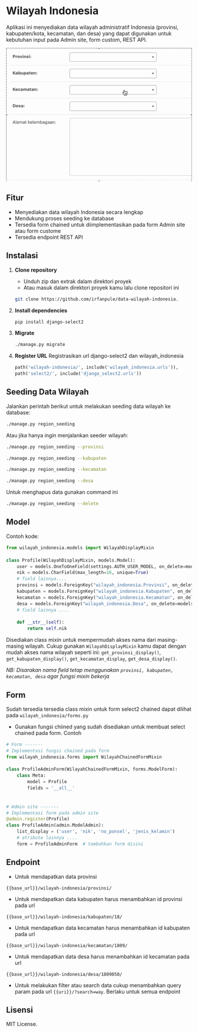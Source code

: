 # Wilayah Indonesia

Aplikasi ini menyediakan data wilayah administratif Indonesia (provinsi, kabupaten/kota, kecamatan, dan desa) yang dapat digunakan untuk kebutuhan input pada Admin site, form custom, REST API.

![admin-site](https://raw.githubusercontent.com/irfanpule/wilayah_indonesia/refs/heads/master/screenshoots/animation-chaining.gif)

## Fitur

- Menyediakan data wilayah Indonesia secara lengkap
- Mendukung proses seeding ke database
- Tersedia form chained untuk diimplementasikan pada form Admin site atau form custome
- Tersedia endpoint REST API

## Instalasi

1. **Clone repository**
    - Unduh zip dan extrak dalam direktori proyek
    - Atau masuk dalam direktori proyek kamu lalu clone repositori ini
    ```bash
    git clone https://github.com/irfanpule/data-wilayah-indonesia.
    ```

2. **Install dependencies**
    ```bash
    pip install django-select2
    ```

3. **Migrate**
    ```bash
    ./manage.py migrate
    ```

4. **Register URL**
    Registrasikan url django-select2 dan wilayah_indonesia
    ```python
    path('wilayah-indonesia/', include('wilayah_indonesia.urls')),
    path('select2/', include('django_select2.urls'))
    ```

## Seeding Data Wilayah

Jalankan perintah berikut untuk melakukan seeding data wilayah ke database:

```bash
./manage.py region_seeding
```
Atau jika hanya ingin menjalankan seeder wilayah:
```bash
./manage.py region_seeding --provinsi
```
```bash
./manage.py region_seeding --kabupaten
```
```bash
./manage.py region_seeding --kecamatan
```
```bash
./manage.py region_seeding --desa
```

Untuk menghapus data gunakan command ini

```bash
./manage.py region_seeding --delete
```

## Model
Contoh kode:
```python
from wilayah_indonesia.models import WilayahDisplayMixin

class Profile(WilayahDisplayMixin, models.Model):
    user = models.OneToOneField(settings.AUTH_USER_MODEL, on_delete=models.CASCADE)
    nik = models.CharField(max_length=16, unique=True)
    # field lainnya....
    provinsi = models.ForeignKey("wilayah_indonesia.Provinsi", on_delete=models.SET_NULL, null=True, blank=True)
    kabupaten = models.ForeignKey("wilayah_indonesia.Kabupaten", on_delete=models.SET_NULL, null=True, blank=True)
    kecamatan = models.ForeignKey("wilayah_indonesia.Kecamatan", on_delete=models.SET_NULL, null=True, blank=True)
    desa = models.ForeignKey("wilayah_indonesia.Desa", on_delete=models.SET_NULL, null=True, blank=True)
    # field lainnya ....

    def __str__(self):
        return self.nik
```
Disediakan class mixin untuk mempermudah akses nama dari masing-masing wilayah. Cukup gunakan `WilayahDisplayMixin` kamu dapat dengan mudah akses nama wilayah seperti ini: `get_provinsi_display()`, `get_kabupaten_display()`, `get_kecamatan_display`, `get_desa_display()`.

*NB: Disarakan nama field tetap menggunakan `provinsi, kabupaten, kecamatan, desa` agar fungsi mixin bekerja*


## Form
Sudah tersedia tersedia class mixin untuk form select2 chained dapat dilihat pada `wilayah_indonesia/forms.py`
- Gunakan fungsi chiined yang sudah disediakan untuk membuat select chained pada form. Contoh
```python    
# Form -------
# Implementasi fungsi chained pada form
from wilayah_indonesia.forms import WilayahChainedFormMixin

class ProfileAdminForm(WilayahChainedFormMixin, forms.ModelForm):
    class Meta:
        model = Profile
        fields = '__all__'


# Admin site -------
# Implementasi form pada admin site
@admin.register(Profile)
class ProfileAdmin(admin.ModelAdmin):
    list_display = ('user', 'nik', 'no_ponsel', 'jenis_kelamin')
    # atribute lainnya ....
    form = ProfileAdminForm  # tambahkan form disini
```

## Endpoint
- Untuk mendapatkan data provinsi 
```
{{base_url}}/wilayah-indonesia/provinsi/
```
- Untuk mendapatkan data kabupaten harus menambahkan id provinsi pada url
```
{{base_url}}/wilayah-indonesia/kabupaten/18/
```
- Untuk mendapatkan data kecamatan harus menambahkan id kabupaten pada url
```
{{base_url}}/wilayah-indonesia/kecamatan/1809/
```
- Untuk mendapatkan data desa harus menambahkan id kecamatan pada url
```
{{base_url}}/wilayah-indonesia/desa/1809050/
```
- Untuk melakukan filter atau search data cukup menambahkan query param pada url `{{uri}}/?search=way`. Berlaku untuk semua endpoint


## Lisensi

MIT License.